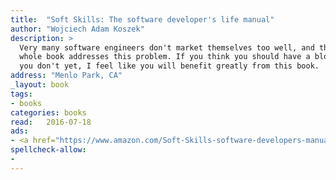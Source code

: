 ```yaml
---
title:  "Soft Skills: The software developer's life manual"
author: "Wojciech Adam Koszek"
description: >
  Very many software engineers don't market themselves too well, and the
  whole book addresses this problem. If you think you should have a blog but
  you don't yet, I feel like you will benefit greatly from this book.
address: "Menlo Park, CA"
_layout: book
tags:
- books
categories: books
read:	2016-07-18
ads:
- <a href="https://www.amazon.com/Soft-Skills-software-developers-manual/dp/1617292397/ref=as_li_ss_il?ie=UTF8&qid=1469775259&sr=8-1&keywords=soft+skills&linkCode=li2&tag=wkoszek08-20&linkId=e69a29f9e55b0065d3545d1f08d5c166" target="_blank"><img border="0" src="//ws-na.amazon-adsystem.com/widgets/q?_encoding=UTF8&ASIN=1617292397&Format=_SL160_&ID=AsinImage&MarketPlace=US&ServiceVersion=20070822&WS=1&tag=wkoszek08-20" ></a><img src="https://ir-na.amazon-adsystem.com/e/ir?t=wkoszek08-20&l=li2&o=1&a=1617292397" width="1" height="1" border="0" alt="" style="border:none !important; margin:0px !important;" />
spellcheck-allow:
- 
---
```


